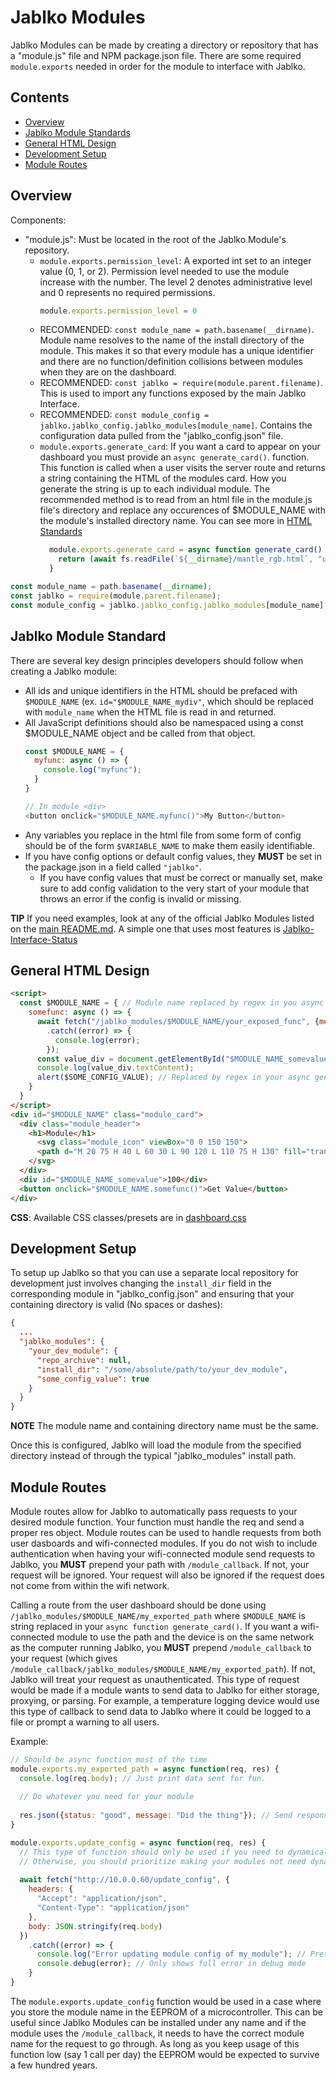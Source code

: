 # Jablko Modules

Jablko Modules can be made by creating a directory or repository that has a "module.js" file and NPM package.json file. There are some required `module.exports` needed in order for the module to interface with Jablko.

## Contents

- [Overview](#overview)
- [Jablko Module Standards](#jablko-module-standards)
- [General HTML Design](#general-html-design)
- [Development Setup](#development-setup)
- [Module Routes](#module-routes)

## Overview

Components:
- "module.js": Must be located in the root of the Jablko Module's repository.
  - `module.exports.permission_level`: A exported int set to an integer value (0, 1, or 2). Permission level needed to use the module increase with the number. The level 2 denotes administrative level and 0 represents no required permissions.
    ```Javascript
    module.exports.permission_level = 0
    ```
  - RECOMMENDED: `const module_name = path.basename(__dirname)`. Module name resolves to the name of the install directory of the module. This makes it so that every module has a unique identifier and there are no function/definition collisions between modules when they are on the dashboard.
  - RECOMMENDED: `const jablko = require(module.parent.filename)`. This is used to import any functions exposed by the main Jablko Interface.
  - RECOMMENDED: `const module_config = jablko.jablko_config.jablko_modules[module_name]`. Contains the configuration data pulled from the "jablko_config.json" file.
  - `module.exports.generate_card`: If you want a card to appear on your dashboard you must provide an `async generate_card()`. function. This function is called when a user visits the server route and returns a string containing the HTML of the modules card. How you generate the string is up to each individual module. The recommended method is to read from an html file in the module.js file's directory and replace any occurences of $MODULE_NAME with the module's installed directory name. You can see more in [HTML Standards](#html-standards)
    ```Javascript
      module.exports.generate_card = async function generate_card() {
        return (await fs.readFile(`${__dirname}/mantle_rgb.html`, "utf8")).replace(/\$MODULE_NAME/g, module_name);
      }
    ```
```Javascript
const module_name = path.basename(__dirname);
const jablko = require(module.parent.filename);
const module_config = jablko.jablko_config.jablko_modules[module_name];
```
    
## Jablko Module Standard

There are several key design principles developers should follow when creating a Jablko module:
- All ids and unique identifiers in the HTML should be prefaced with `$MODULE_NAME` (ex. `id="$MODULE_NAME_mydiv"`, which should be replaced with `module_name` when the HTML file is read in and returned.
- All JavaScript definitions should also be namespaced using a const $MODULE_NAME object and be called from that object.
    ```Javascript
    const $MODULE_NAME = {
      myfunc: async () => {
        console.log("myfunc");
      }
    }
    
    // In module <div>
    <button onclick="$MODULE_NAME.myfunc()">My Button</button>
    ```
- Any variables you replace in the html file from some form of config should be of the form `$VARIABLE_NAME` to make them easily identifiable.
- If you have config options or default config values, they **MUST** be set in the package.json in a field called `"jablko"`.
  - If you have config values that must be correct or manually set, make sure to add config validation to the very start of your module that throws an error if the config is invalid or missing.
  
**TIP** If you need examples, look at any of the official Jablko Modules listed on the [main README.md](/README.md). A simple one that uses most features is [Jablko-Interface-Status](https://github.com/ccoverstreet/Jablko-Interface-Status)

## General HTML Design

```HTML
<script>
  const $MODULE_NAME = { // Module name replaced by regex in you async generate_card function
    somefunc: async () => {
      await fetch("/jablko_modules/$MODULE_NAME/your_exposed_func", {method: "POST", body: {YOUR DATA HERE}})
        .catch((error) => {
          console.log(error);
        });
      const value_div = document.getElementById("$MODULE_NAME_somevalue");
      console.log(value_div.textContent);
      alert($SOME_CONFIG_VALUE); // Replaced by regex in your async generate_card function
    }
  }
</script>
<div id="$MODULE_NAME" class="module_card">
  <div class="module_header">
    <h1>Module</h1>
      <svg class="module_icon" viewBox="0 0 150 150">
      <path d="M 20 75 H 40 L 60 30 L 90 120 L 110 75 H 130" fill="transparent" stroke="#0097e6" stroke-width="20px" stroke-linejoin="round" stroke-linecap="round"/>
    </svg>
  </div>
  <div id="$MODULE_NAME_somevalue">100</div>
  <button onclick="$MODULE_NAME.somefunc()">Get Value</button>
</div>
```

**CSS**: Available CSS classes/presets are in [dashboard.css](/public_html/dashboard/dashboard.css)

## Development Setup

To setup up Jablko so that you can use a separate local repository for development just involves changing the `install_dir` field in the corresponding module in "jablko_config.json" and ensuring that your containing directory is valid (No spaces or dashes):

```JSON
{
  ...
  "jablko_modules": {
    "your_dev_module": {
      "repo_archive": null,
      "install_dir": "/some/absolute/path/to/your_dev_module",
      "some_config_value": true
    }
  }
}
```
**NOTE** The module name and containing directory name must be the same.

Once this is configured, Jablko will load the module from the specified directory instead of through the typical "jablko_modules" install path. 

## Module Routes

Module routes allow for Jablko to automatically pass requests to your desired module function. Your function must handle the req and send a proper res object. Module routes can be used to handle requests from both user dasboards and wifi-connected modules. If you do not wish to include authentication when having your wifi-connected module send requests to Jablko, you **MUST** prepend your path with `/module_callback`. If not, your request will be ignored. Your request will also be ignored if the request does not come from within the wifi network. 

Calling a route from the user dashboard should be done using `/jablko_modules/$MODULE_NAME/my_exported_path` where `$MODULE_NAME` is string replaced in your `async function generate_card()`. If you want a wifi-connected module to use the path and the device is on the same network as the computer running Jablko, you **MUST** prepend `/module_callback` to your request (which gives `/module_callback/jablko_modules/$MODULE_NAME/my_exported_path`). If not, Jablko will treat your request as unauthenticated. This type of request would be made if a module wants to send data to Jablko for either storage, proxying, or parsing. For example, a temperature logging device would use this type of callback to send data to Jablko where it could be logged to a file or prompt a warning to all users. 

Example:
```Javascript
// Should be async function most of the time
module.exports.my_exported_path = async function(req, res) {
  console.log(req.body); // Just print data sent for fun.
  
  // Do whatever you need for your module
  
  res.json({status: "good", message: "Did the thing"}); // Send response back to client
}

module.exports.update_config = async function(req, res) {
  // This type of function should only be used if you need to dynamically update a config value (say stored in EEPROM) of your module
  // Otherwise, you should prioritize making your modules not need dynamic config updates.
  
  await fetch("http://10.0.0.60/update_config", {
    headers: {
      "Accept": "application/json",
      "Content-Type": "application/json"
    },
    body: JSON.stringify(req.body)
  })
    .catch((error) => {
      console.log("Error updating module config of my_module"); // Pretty output when running in normal output
      console.debug(error); // Only shows full error in debug mode
    }
}
```

The `module.exports.update_config` function would be used in a case where you store the module name in the EEPROM of a microcontroller. This can be useful since Jablko Modules can be installed under any name and if the module uses the `/module_callback`, it needs to have the correct module name for the request to go through. As long as you keep usage of this function low (say 1 call per day) the EEPROM would be expected to survive a few hundred years. 


